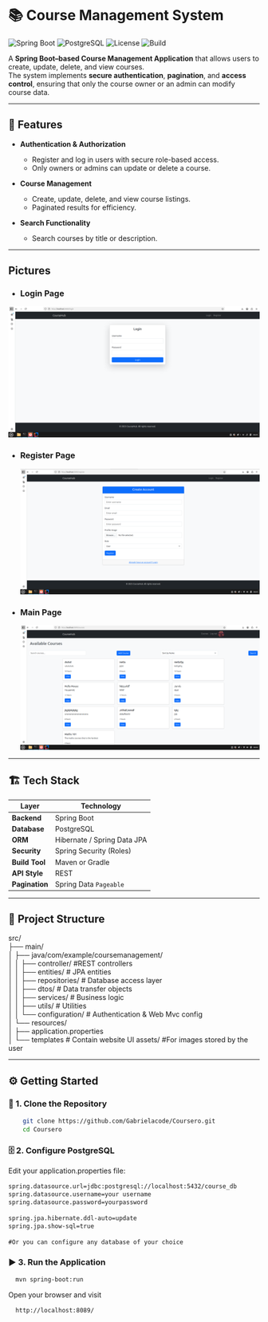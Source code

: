 # 📚 Course Management System
![Spring Boot](https://img.shields.io/badge/Spring%20Boot-3.0-green?logo=springboot)
![PostgreSQL](https://img.shields.io/badge/PostgreSQL-15-blue?logo=postgresql)
![License](https://img.shields.io/badge/license-MIT-lightgrey)
![Build](https://img.shields.io/badge/build-passing-brightgreen)

A **Spring Boot–based Course Management Application** that allows users to create, update, delete, and view courses.  
The system implements **secure authentication**, **pagination**, and **access control**, ensuring that only the course owner or an admin can modify course data.

---

## 🚀 Features

-  **Authentication & Authorization**
    - Register and log in users with secure role-based access.
    - Only owners or admins can update or delete a course.

- **Course Management**
    - Create, update, delete, and view course listings.
    - Paginated results for efficiency.

- **Search Functionality**
  - Search courses by title or description.

---

## Pictures 
 - ### Login Page  
  <img src="/pictures/coursero1.png" label ="Login">  
            
- ### Register Page  
  <img src="/pictures/coursero2.png" label ="Register ">

- ### Main Page
  <img src="/pictures/coursero3.png" label ="Main ">
---

## 🏗️ Tech Stack

| Layer | Technology |
|-------|-------------|
| **Backend** | Spring Boot |
| **Database** | PostgreSQL |
| **ORM** | Hibernate / Spring Data JPA |
| **Security** | Spring Security (Roles) |
| **Build Tool** | Maven or Gradle |
| **API Style** | REST |
| **Pagination** | Spring Data `Pageable` |

---

## 📁 Project Structure

src/  
├── main/  
│ ├── java/com/example/coursemanagement/  
│ │ ├── controller/ #REST controllers  
│ │ ├── entities/ # JPA entities  
│ │ ├── repositories/ # Database access layer  
│ │ ├── dtos/ # Data transfer objects  
│ │ ├── services/ # Business logic  
│ │ ├── utils/ # Utilities  
│ │ └── configuration/ # Authentication & Web Mvc config   
│ └── resources/  
│ ├── application.properties    
│ └── templates # Contain website UI
assets/  #For images stored by the user 

---

## ⚙️ Getting Started

### 🧩 1. Clone the Repository
```bash
    git clone https://github.com/Gabrielacode/Coursero.git
    cd Coursero
```
### 🗄️ 2. Configure PostgreSQL
Edit your application.properties file: 
```properties
spring.datasource.url=jdbc:postgresql://localhost:5432/course_db
spring.datasource.username=your username
spring.datasource.password=yourpassword

spring.jpa.hibernate.ddl-auto=update
spring.jpa.show-sql=true

#Or you can configure any database of your choice 

```

### ▶️ 3. Run the Application
```bash
  mvn spring-boot:run
```
Open your browser  and visit
```text
  http://localhost:8089/
```
